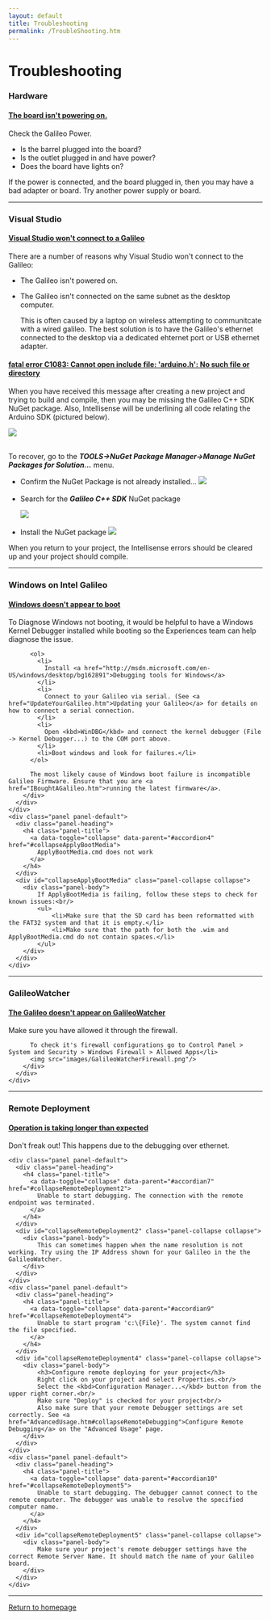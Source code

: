 ```yaml
---
layout: default
title: Troubleshooting
permalink: /TroubleShooting.htm
---
```


<div class="jumbotron">
  <div class="container">
    <h1>Troubleshooting</h1>
  </div>
</div>

<div class="container">
  <h3>Hardware</h3>
  <div class="panel-group" id="accordion1">
    <div class="panel panel-default">
      <div class="panel-heading">
        <h4 class="panel-title">
          <a data-toggle="collapse" data-parent="#accordion1" href="#collapsePower">
            The board isn't powering on.
          </a>
        </h4>
      </div>
      <div id="collapsePower" class="panel-collapse collapse">
        <div class="panel-body">
          Check the Galileo Power.
          <ul>
            <li>Is the barrel plugged into the board?</li>
            <li>Is the outlet plugged in and have power?</li>
            <li>Does the board have lights on?</li>
          </ul>
          If the power is connected, and the board plugged in, then you may have a bad adapter or board. Try another power supply or board.
        </div>
      </div>
    </div>
  </div>
  <hr/>

  <h3>Visual Studio</h3>
  <div class="panel-group" id="accordion3">
    <div class="panel panel-default">
      <div class="panel-heading">
        <h4 class="panel-title">
          <a data-toggle="collapse" data-parent="#accordion3" href="#collapseWontConnect">
            Visual Studio won't connect to a Galileo
          </a>
        </h4>
      </div>
      <div id="collapseWontConnect" class="panel-collapse collapse">
        <div class="panel-body">
          There are a number of reasons why Visual Studio won't connect to the Galileo:
          <ul>
            <li>The Galileo isn't powered on.</li>
            <li>
              <p>The Galileo isn't connected on the same subnet as the desktop computer.</p>
              <p>This is often caused by a laptop on wireless attempting to communitcate with a wired galileo. The best solution is to have the Galileo's ethernet connected to the desktop via a dedicated ehternet port or USB ethernet adapter.</p>
            </li>
          </ul>
        </div>
      </div>
    </div>
    <div class="panel panel-default">
      <div class="panel-heading">
        <h4 class="panel-title">
          <a data-toggle="collapse" data-parent="#accordion3_1" href="#collapseNoNuGet">
            fatal error C1083: Cannot open include file: 'arduino.h': No such file or directory
          </a>
        </h4>
      </div>
      <div id="collapseNoNuGet" class="panel-collapse collapse">
        <div class="panel-body">
          <p>When you have received this message after creating a new project and trying to build and compile, then you may be missing the Galileo C++ SDK NuGet package. Also, Intellisense will be underlining all code relating the Arduino SDK (pictured below).</p>
		  <img src="images/vs_missing_nuget_build_errors.png"><br/><br/>
		  <p>
            To recover, go to the <b><i>TOOLS-&gt;NuGet Package Manager-&gt;Manage NuGet Packages for Solution...</i></b> menu.<br/>
			<ul>
			  <li>
			    Confirm the NuGet Package is not already installed...
		        <img src="images/nuget_not_installed.png">
			  </li>
			  <br/>
		      <li>
			    Search for the <b><i>Galileo C++ SDK</i></b> NuGet package</p>
		        <img src="images/nuget_search.png">
			  </li>
			  <br/>
			  <li>
                Install the NuGet package
		        <img src="images/nuget_search_galileo.png">
			  </li>
		    </ul>
		    When you return to your project, the Intellisense errors should be cleared up and your project should compile.
		  </p>
        </div>
      </div>
    </div>
  </div>
  <hr/>

  <h3>Windows on Intel Galileo</h3>
  <div class="panel-group" id="accordion4">
    <div class="panel panel-default">
      <div class="panel-heading">
        <h4 class="panel-title">
          <a data-toggle="collapse" data-parent="#accordion4" href="#collapseWindowsBoot">
            Windows doesn't appear to boot
          </a>
        </h4>
      </div>
      <div id="collapseWindowsBoot" class="panel-collapse collapse">
        <div class="panel-body">
          To Diagnose Windows not booting, it would be helpful to have a Windows Kernel Debugger installed while booting so the Experiences team can help diagnose the issue.

          <ol>
            <li>
              Install <a href="http://msdn.microsoft.com/en-US/windows/desktop/bg162891">Debugging tools for Windows</a>
            </li>
            <li>
              Connect to your Galileo via serial. (See <a href="UpdateYourGalileo.htm">Updating your Galileo</a> for details on how to connect a serial connection.
            </li>
            <li>
              Open <kbd>WinDBG</kbd> and connect the kernel debugger (File -> Kernel Debugger...) to the COM port above.
            </li>
            <li>Boot windows and look for failures.</li>
          </ol>

          The most likely cause of Windows boot failure is incompatible Galileo Firmware. Ensure that you are <a href="IBoughtAGalileo.htm">running the latest firmware</a>.
        </div>
      </div>
    </div>
    <div class="panel panel-default">
      <div class="panel-heading">
        <h4 class="panel-title">
          <a data-toggle="collapse" data-parent="#accordion4" href="#collapseApplyBootMedia">
            ApplyBootMedia.cmd does not work
          </a>
        </h4>
      </div>
      <div id="collapseApplyBootMedia" class="panel-collapse collapse">
        <div class="panel-body">
            If ApplyBootMedia is failing, follow these steps to check for known issues:<br/>
            <ul>
                <li>Make sure that the SD card has been reformatted with the FAT32 system and that it is empty.</li>
                <li>Make sure that the path for both the .wim and ApplyBootMedia.cmd do not contain spaces.</li>
            </ul>
        </div>
      </div>
    </div>
  </div>
  <hr/>

  <h3>GalileoWatcher</h3>
  <div class="panel-group" id="accordian5">
    <div class="panel panel-default">
      <div class="panel-heading">
        <h4 class="panel-title">
          <a data-toggle="collapse" data-parent="#accordian5" href="#collapseEmon">
            The Galileo doesn't appear on GalileoWatcher
          </a>
        </h4>
      </div>
      <div id="collapseEmon" class="panel-collapse collapse">
        <div class="panel-body">
          Make sure you have allowed it through the firewall.

          To check it's firewall configurations go to Control Panel > System and Security > Windows Firewall > Allowed Apps</li>
          <img src="images/GalileoWatcherFirewall.png"/>
        </div>
      </div>
    </div>
  </div>
  <hr/>

  <h3>Remote Deployment</h3>
  <div class="panel-group" id="accordian6">
    <div class="panel panel-default">
      <div class="panel-heading">
        <h4 class="panel-title">
          <a data-toggle="collapse" data-parent="#accordian6" href="#collapseRemoteDeployment1">
            Operation is taking longer than expected
          </a>
        </h4>
      </div>
      <div id="collapseRemoteDeployment1" class="panel-collapse collapse">
        <div class="panel-body">
            Don't freak out! This happens due to the debugging over ethernet.
        </div>
      </div>
    </div>
    
    <div class="panel panel-default">
      <div class="panel-heading">
        <h4 class="panel-title">
          <a data-toggle="collapse" data-parent="#accordian7" href="#collapseRemoteDeployment2">
            Unable to start debugging. The connection with the remote endpoint was terminated.
          </a>
        </h4>
      </div>
      <div id="collapseRemoteDeployment2" class="panel-collapse collapse">
        <div class="panel-body">
            This can sometimes happen when the name resolution is not working. Try using the IP Address shown for your Galileo in the the GalileoWatcher.
        </div>
      </div>
    </div>
    <div class="panel panel-default">
      <div class="panel-heading">
        <h4 class="panel-title">
          <a data-toggle="collapse" data-parent="#accordian9" href="#collapseRemoteDeployment4">
            Unable to start program 'c:\{File}'. The system cannot find the file specified.
          </a>
        </h4>
      </div>
      <div id="collapseRemoteDeployment4" class="panel-collapse collapse">
        <div class="panel-body">
            <h3>Configure remote deploying for your project</h3>
            Right click on your project and select Properties.<br/>
            Select the <kbd>Configuration Manager...</kbd> button from the upper right corner.<br/>
            Make sure "Deploy" is checked for your project<br/>
            Also make sure that your remote Debugger settings are set correctly. See <a href="AdvancedUsage.htm#collapseRemoteDebugging">Configure Remote Debugging</a> on the "Advanced Usage" page.
        </div>
      </div>
    </div>
    <div class="panel panel-default">
      <div class="panel-heading">
        <h4 class="panel-title">
          <a data-toggle="collapse" data-parent="#accordian10" href="#collapseRemoteDeployment5">
            Unable to start debugging. The debugger cannot connect to the remote computer. The debugger was unable to resolve the specified computer name.
          </a>
        </h4>
      </div>
      <div id="collapseRemoteDeployment5" class="panel-collapse collapse">
        <div class="panel-body">
            Make sure your project's remote debugger settings have the correct Remote Server Name. It should match the name of your Galileo board.
        </div>
      </div>
    </div>
  </div>
  <hr/>

  <a class="btn btn-default" href="index.htm" role="button">Return to homepage</a>
</div>
